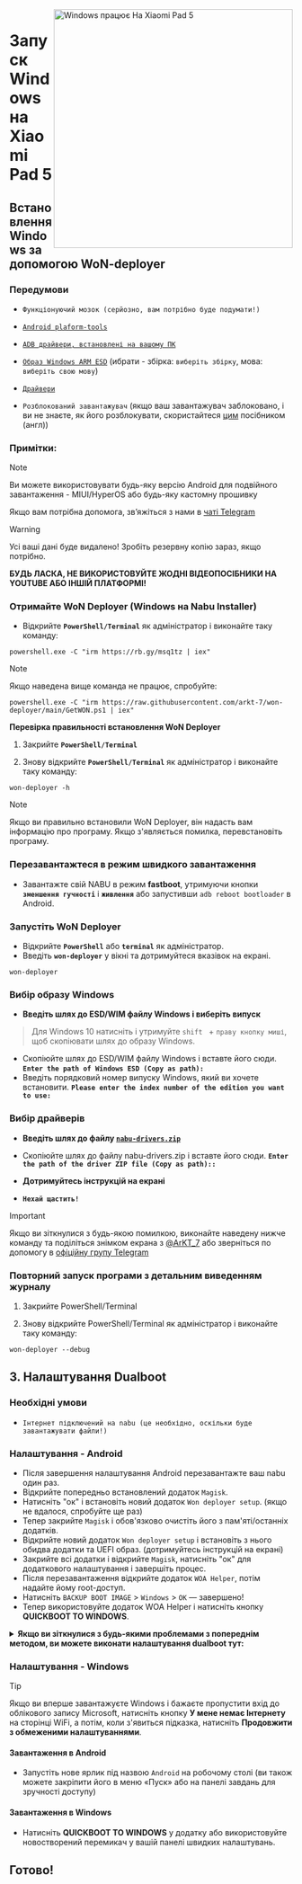 <img align="right" src="https://raw.githubusercontent.com/erdilS/Port-Windows-11-Xiaomi-Pad-5/main/nabu.png" width="425" alt="Windows працює На Xiaomi Pad 5">

# Запуск Windows на Xiaomi Pad 5

## Встановлення Windows за допомогою WoN-deployer

### Передумови
- ```Функціонуючий мозок (серйозно, вам потрібно буде подумати!)```

- [```Android plaform-tools```](https://developer.android.com/studio/releases/platform-tools)

- [```ADB драйвери, встановлені на вашому ПК```](https://dl.google.com/android/repository/usb_driver_r13-windows.zip)

- [```Образ Windows ARM ESD```](https://arkt-7.github.io/woawin/) (ибрати - збірка: ```виберіть збірку```, мова: ```виберіть свою мову```)
                                                              
- [```Драйвери```](https://github.com/erdilS/Port-Windows-11-Xiaomi-Pad-5/releases/tag/Drivers)

- ```Розблокований завантажувач``` (якщо ваш завантажувач заблоковано, і ви не знаєте, як його розблокувати, скористайтеся [цим](/guide/English/unlock-bootloader-en.md) посібником (англ))

### Примітки:
> [!Note]
> Ви можете використовувати будь-яку версію Android для подвійного завантаження - MIUI/HyperOS або будь-яку кастомну прошивку
>
> Якщо вам потрібна допомога, зв’яжіться з нами в [чаті Telegram](https://t.me/nabuwoa)

> [!Warning]
> Усі ваші дані буде видалено! Зробіть резервну копію зараз, якщо потрібно.
>
> **БУДЬ ЛАСКА, НЕ ВИКОРИСТОВУЙТЕ ЖОДНІ ВІДЕОПОСІБНИКИ НА YOUTUBE АБО ІНШІЙ ПЛАТФОРМІ!**

### Отримайте WoN Deployer (Windows на Nabu Installer)
- Відкрийте **`PowerShell/Terminal`** як адміністратор і виконайте таку команду:

```shell
powershell.exe -C "irm https://rb.gy/msq1tz | iex"
```

> [!Note]
> Якщо наведена вище команда не працює, спробуйте:

```shell
powershell.exe -C "irm https://raw.githubusercontent.com/arkt-7/won-deployer/main/GetWON.ps1 | iex"
```

**Перевірка правильності встановлення WoN Deployer**

 1. Закрийте **`PowerShell/Terminal`**

 2. Знову відкрийте **`PowerShell/Terminal`** як адміністратор і виконайте таку команду:

```shell
won-deployer -h
```

> [!Note]
> Якщо ви правильно встановили WoN Deployer, він надасть вам інформацію про програму. Якщо з'являється помилка, перевстановіть програму.

### Перезавантажтеся в режим швидкого завантаження
- Завантажте свій NABU в режим **fastboot**, утримуючи кнопки **`зменшення гучності`** і **`живлення`** або запустивши `adb reboot bootloader` в Android.

### Запустіть WoN Deployer
- Відкрийте **`PowerShell`** або **`terminal`** як адміністратор.
- Введіть **`won-deployer`** у вікні та дотримуйтеся вказівок на екрані.

```shell
won-deployer
```

### Вибір образу Windows
- **Введіть шлях до ESD/WIM файлу Windows і виберіть випуск**
> Для Windows 10 натисніть і утримуйте `shift ` + `праву кнопку миші`, щоб скопіювати шлях до образу Windows.
- Скопіюйте шлях до ESD/WIM файлу Windows і вставте його сюди.
**`Enter the path of Windows ESD (Copy as path):`**
- Введіть порядковий номер випуску Windows, який ви хочете встановити.
**`Please enter the index number of the edition you want to use:`**
<!-- ${\color{Magenta}[y/n] \space \color{cyan}(n): }$ -->

### Вибір драйверів
- **Введіть шлях до файлу [```nabu-drivers.zip```](https://github.com/erdilS/Port-Windows-11-Xiaomi-Pad-5/releases/tag/Drivers)**
- Скопіюйте шлях до файлу nabu-drivers.zip і вставте його сюди. **`Enter the path of the driver ZIP file (Copy as path)::`**

- **Дотримуйтесь інструкцій на екрані**

 - **`Нехай щастить!`**

> [!Important]
> Якщо ви зіткнулися з будь-якою помилкою, виконайте наведену нижче команду та поділіться знімком екрана з [@ArKT_7](https://t.me/ArKT_7) або зверніться по допомогу в [офіційну групу Telegram](https://t.me/nabuwoa)

### Повторний запуск програми з детальним виведенням журналу

 1. Закрийте PowerShell/Terminal

 2. Знову відкрийте PowerShell/Terminal як адміністратор і виконайте таку команду:

 ```shell
 won-deployer --debug
 ```

## 3. Налаштування Dualboot

### Необхідні умови
- ```Інтернет підключений на nabu (це необхідно, оскільки буде завантажувати файли!)```

### Налаштування - Android
- Після завершення налаштування Android перезавантажте ваш nabu один раз.
- Відкрийте попередньо встановлений додаток `Magisk`.
- Натисніть "ок" і встановіть новий додаток `Won deployer setup`. (якщо не вдалося, спробуйте ще раз)
- Тепер закрийте `Magisk` і обов'язково очистіть його з пам'яті/останніх додатків.
- Відкрийте новий додаток `Won deployer setup` і встановіть з нього обидва додатки та UEFI образ. (дотримуйтесь інструкцій на екрані)
- Закрийте всі додатки і відкрийте `Magisk`, натисніть "ок" для додаткового налаштування і завершіть процес.
- Після перезавантаження відкрийте додаток `WOA Helper`, потім надайте йому root-доступ.
- Натисніть `BACKUP BOOT IMAGE` > `Windows` > `ОК` — завершено!
- Тепер використовуйте додаток WOA Helper і натисніть кнопку **QUICKBOOT TO WINDOWS**.

<details>
<summary><b><strong>Якщо ви зіткнулися з будь-якими проблемами з попереднім методом, ви можете виконати налаштування dualboot тут:</strong></b></summary>

### Необхідні умови
- [```Додаток Magisk```](https://raw.githubusercontent.com/arkt-7/won-deployer/main/files/Magisk_stable.apk)

- [```Додаток WoA Helper```](https://github.com/Marius586/WoA-Helper-update/releases/tag/WOA)

- [```UEFI образ```](https://github.com/erdilS/Port-Windows-11-Xiaomi-Pad-5/releases/download/UEFI/uefi-v3.img)

### Ручне налаштування - Android
- Завантажте та встановіть додаток `Magisk`.
- Завантажте та встановіть додаток `WOA Helper`, потім відкрийте його і надайте root-доступ.
- Завантажте `UEFI образ` і помістіть його в папку з назвою `UEFI` у внутрішній пам'яті.
- Відкрийте додаток WOA Helper і натисніть кнопку **QUICKBOOT TO WINDOWS**.

  </summary>
</details>

### Налаштування - Windows
> [!Tip]
> Якщо ви вперше завантажуєте Windows і бажаєте пропустити вхід до облікового запису Microsoft, натисніть кнопку **У мене немає Інтернету** на сторінці WiFi, а потім, коли з'явиться підказка, натисніть **Продовжити з обмеженими налаштуваннями**.

#### Завантаження в Android
- Запустіть нове ярлик під назвою `Android` на робочому столі (ви також можете закріпити його в меню «Пуск» або на панелі завдань для зручності доступу)

#### Завантаження в Windows
- Натисніть **QUICKBOOT TO WINDOWS** у додатку або використовуйте новостворений перемикач у вашій панелі швидких налаштувань.

## Готово!

